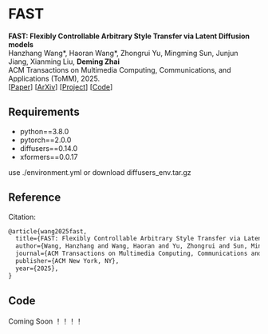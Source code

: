 # FAST

**FAST: Flexibly Controllable Arbitrary Style Transfer via Latent Diffusion models** <br>
Hanzhang Wang*, Haoran Wang*, Zhongrui Yu,  Mingming Sun,  Junjun Jiang,  Xianming Liu,  <b>Deming Zhai</b> <br>
ACM Transactions on Multimedia Computing, Communications, and Applications (ToMM), 2025. <br>
[[Paper](https://dl.acm.org/doi/abs/10.1145/3748655)] [[ArXiv](https://arxiv.org/pdf/2401.05870.pdf)] [[Project](https://fast-ldm.github.io)] [[Code](https://github.com/wd1511/FAST)]

## Requirements

- python==3.8.0
- pytorch==2.0.0
- diffusers==0.14.0
- xformers==0.0.17

use ./environment.yml or download diffusers_env.tar.gz

## Reference

Citation:

```latex
@article{wang2025fast,
  title={FAST: Flexibly Controllable Arbitrary Style Transfer via Latent Diffusion models},
  author={Wang, Hanzhang and Wang, Haoran and Yu, Zhongrui and Sun, Mingming and Jiang, Junjun and Liu, Xianming and Zhai, Deming},
  journal={ACM Transactions on Multimedia Computing, Communications and Applications},
  publisher={ACM New York, NY},
  year={2025},
}
```

## Code
Coming Soon ！！！！

